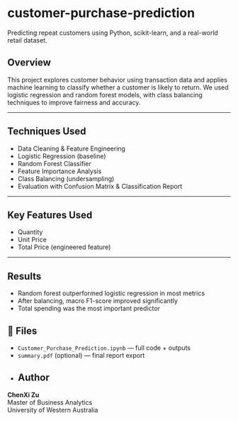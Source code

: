 # customer-purchase-prediction
Predicting repeat customers using Python, scikit-learn, and a real-world retail dataset.
##  Overview

This project explores customer behavior using transaction data and applies machine learning to classify whether a customer is likely to return. We used logistic regression and random forest models, with class balancing techniques to improve fairness and accuracy.

---

##  Techniques Used

- Data Cleaning & Feature Engineering
- Logistic Regression (baseline)
- Random Forest Classifier
- Feature Importance Analysis
- Class Balancing (undersampling)
- Evaluation with Confusion Matrix & Classification Report

---

##  Key Features Used

- Quantity
- Unit Price
- Total Price (engineered feature)

---

##  Results

- Random forest outperformed logistic regression in most metrics
- After balancing, macro F1-score improved significantly
- Total spending was the most important predictor

## 📁 Files

- `Customer_Purchase_Prediction.ipynb` — full code + outputs
- `summary.pdf` (optional) — final report export
- ##  Author

**ChenXi Zu**  
Master of Business Analytics  
University of Western Australia
